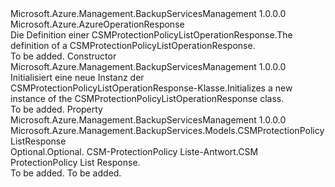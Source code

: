 <Type Name="CSMProtectionPolicyListOperationResponse" FullName="Microsoft.Azure.Management.BackupServices.Models.CSMProtectionPolicyListOperationResponse">
  <TypeSignature Language="C#" Value="public class CSMProtectionPolicyListOperationResponse : Microsoft.Azure.AzureOperationResponse" />
  <TypeSignature Language="ILAsm" Value=".class public auto ansi beforefieldinit CSMProtectionPolicyListOperationResponse extends Microsoft.Azure.AzureOperationResponse" />
  <TypeSignature Language="DocId" Value="T:Microsoft.Azure.Management.BackupServices.Models.CSMProtectionPolicyListOperationResponse" />
  <TypeSignature Language="VB.NET" Value="Public Class CSMProtectionPolicyListOperationResponse&#xA;Inherits AzureOperationResponse" />
  <TypeSignature Language="F#" Value="type CSMProtectionPolicyListOperationResponse = class&#xA;    inherit AzureOperationResponse" />
  <AssemblyInfo>
    <AssemblyName>Microsoft.Azure.Management.BackupServicesManagement</AssemblyName>
    <AssemblyVersion>1.0.0.0</AssemblyVersion>
  </AssemblyInfo>
  <Base>
    <BaseTypeName>Microsoft.Azure.AzureOperationResponse</BaseTypeName>
  </Base>
  <Interfaces />
  <Docs>
    <summary>
            <span data-ttu-id="68acb-101">Die Definition einer CSMProtectionPolicyListOperationResponse.</span><span class="sxs-lookup"><span data-stu-id="68acb-101">The definition of a CSMProtectionPolicyListOperationResponse.</span></span>
            </summary>
    <remarks>To be added.</remarks>
  </Docs>
  <Members>
    <Member MemberName=".ctor">
      <MemberSignature Language="C#" Value="public CSMProtectionPolicyListOperationResponse ();" />
      <MemberSignature Language="ILAsm" Value=".method public hidebysig specialname rtspecialname instance void .ctor() cil managed" />
      <MemberSignature Language="DocId" Value="M:Microsoft.Azure.Management.BackupServices.Models.CSMProtectionPolicyListOperationResponse.#ctor" />
      <MemberSignature Language="VB.NET" Value="Public Sub New ()" />
      <MemberType>Constructor</MemberType>
      <AssemblyInfo>
        <AssemblyName>Microsoft.Azure.Management.BackupServicesManagement</AssemblyName>
        <AssemblyVersion>1.0.0.0</AssemblyVersion>
      </AssemblyInfo>
      <Parameters />
      <Docs>
        <summary>
            <span data-ttu-id="68acb-102">Initialisiert eine neue Instanz der CSMProtectionPolicyListOperationResponse-Klasse.</span><span class="sxs-lookup"><span data-stu-id="68acb-102">Initializes a new instance of the CSMProtectionPolicyListOperationResponse class.</span></span>
            </summary>
        <remarks>To be added.</remarks>
      </Docs>
    </Member>
    <Member MemberName="CSMProtectionPolicyListResponse">
      <MemberSignature Language="C#" Value="public Microsoft.Azure.Management.BackupServices.Models.CSMProtectionPolicyListResponse CSMProtectionPolicyListResponse { get; set; }" />
      <MemberSignature Language="ILAsm" Value=".property instance class Microsoft.Azure.Management.BackupServices.Models.CSMProtectionPolicyListResponse CSMProtectionPolicyListResponse" />
      <MemberSignature Language="DocId" Value="P:Microsoft.Azure.Management.BackupServices.Models.CSMProtectionPolicyListOperationResponse.CSMProtectionPolicyListResponse" />
      <MemberSignature Language="VB.NET" Value="Public Property CSMProtectionPolicyListResponse As CSMProtectionPolicyListResponse" />
      <MemberSignature Language="F#" Value="member this.CSMProtectionPolicyListResponse : Microsoft.Azure.Management.BackupServices.Models.CSMProtectionPolicyListResponse with get, set" Usage="Microsoft.Azure.Management.BackupServices.Models.CSMProtectionPolicyListOperationResponse.CSMProtectionPolicyListResponse" />
      <MemberType>Property</MemberType>
      <AssemblyInfo>
        <AssemblyName>Microsoft.Azure.Management.BackupServicesManagement</AssemblyName>
        <AssemblyVersion>1.0.0.0</AssemblyVersion>
      </AssemblyInfo>
      <ReturnValue>
        <ReturnType>Microsoft.Azure.Management.BackupServices.Models.CSMProtectionPolicyListResponse</ReturnType>
      </ReturnValue>
      <Docs>
        <summary>
            <span data-ttu-id="68acb-103">Optional.</span><span class="sxs-lookup"><span data-stu-id="68acb-103">Optional.</span></span> <span data-ttu-id="68acb-104">CSM-ProtectionPolicy Liste-Antwort.</span><span class="sxs-lookup"><span data-stu-id="68acb-104">CSM ProtectionPolicy List Response.</span></span>
            </summary>
        <value>To be added.</value>
        <remarks>To be added.</remarks>
      </Docs>
    </Member>
  </Members>
</Type>